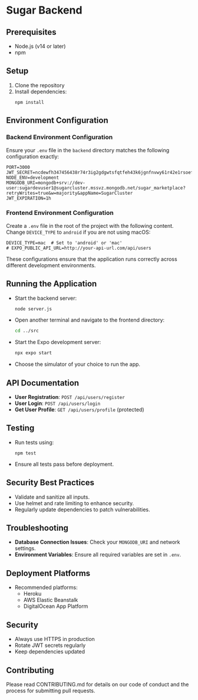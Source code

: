 # Sugar Backend

## Prerequisites
- Node.js (v14 or later)
- npm

## Setup
1. Clone the repository
2. Install dependencies:
   ```
   npm install
   ```

## Environment Configuration

### Backend Environment Configuration

Ensure your `.env` file in the `backend` directory matches the following configuration exactly:

```
PORT=3000
JWT_SECRET=ncdewfh347456438r74r3ig2gdgwtsfqtfeh43k6jgnfnvwy61r42e1rsoefmo595699347yegegqggqhndfkkfkfnr05
NODE_ENV=development
MONGODB_URI=mongodb+srv://dev-user:sugardevuser1@sugarcluster.mssvz.mongodb.net/sugar_marketplace?retryWrites=true&w=majority&appName=SugarCluster
JWT_EXPIRATION=1h
```

### Frontend Environment Configuration

Create a `.env` file in the root of the project with the following content. Change `DEVICE_TYPE` to `android` if you are not using macOS:

```
DEVICE_TYPE=mac  # Set to 'android' or 'mac'
# EXPO_PUBLIC_API_URL=http://your-api-url.com/api/users
```

These configurations ensure that the application runs correctly across different development environments.

## Running the Application
- Start the backend server:
  ```bash
  node server.js
  ```
- Open another terminal and navigate to the frontend directory:
  ```bash
  cd ../src
  ```
- Start the Expo development server:
  ```bash
  npx expo start
  ```
- Choose the simulator of your choice to run the app.

## API Documentation
- **User Registration**: `POST /api/users/register`
- **User Login**: `POST /api/users/login`
- **Get User Profile**: `GET /api/users/profile` (protected)

## Testing
- Run tests using:
  ```
  npm test
  ```
- Ensure all tests pass before deployment.

## Security Best Practices
- Validate and sanitize all inputs.
- Use helmet and rate limiting to enhance security.
- Regularly update dependencies to patch vulnerabilities.

## Troubleshooting
- **Database Connection Issues**: Check your `MONGODB_URI` and network settings.
- **Environment Variables**: Ensure all required variables are set in `.env`.

## Deployment Platforms
- Recommended platforms:
  - Heroku
  - AWS Elastic Beanstalk
  - DigitalOcean App Platform

## Security
- Always use HTTPS in production
- Rotate JWT secrets regularly
- Keep dependencies updated

## Contributing
Please read CONTRIBUTING.md for details on our code of conduct and the process for submitting pull requests.
